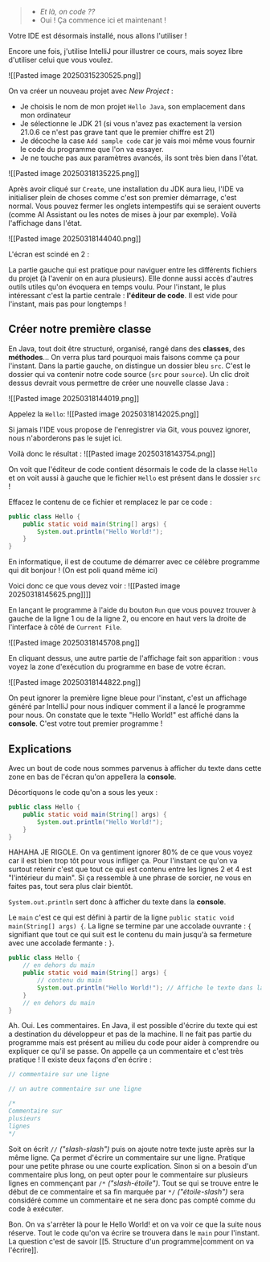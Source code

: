 > - *Et là, on code ??*
> - Oui ! Ça commence ici et maintenant !

Votre IDE est désormais installé, nous allons l'utiliser !

Encore une fois, j'utilise IntelliJ pour illustrer ce cours, mais soyez libre d'utiliser celui que vous voulez.

![[Pasted image 20250315230525.png]]

On va créer un nouveau projet avec *New Project* :

- Je choisis le nom de mon projet `Hello Java`, son emplacement dans mon ordinateur
- Je sélectionne le JDK 21 (si vous n'avez pas exactement la version 21.0.6 ce n'est pas grave tant que le premier chiffre est 21)
- Je décoche la case `Add sample code` car je vais moi même vous fournir le code du programme que l'on va essayer.
- Je ne touche pas aux paramètres avancés, ils sont très bien dans l'état.

![[Pasted image 20250318135225.png]]

Après avoir cliqué sur `Create`, une installation du JDK aura lieu, l'IDE va initialiser plein de choses comme c'est son premier démarrage, c'est normal.
Vous pouvez fermer les onglets intempestifs qui se seraient ouverts (comme AI Assistant ou les notes de mises à jour par exemple).
Voilà l'affichage dans l'état.

![[Pasted image 20250318144040.png]]

L'écran est scindé en 2 :

La partie gauche qui est pratique pour naviguer entre les différents fichiers du projet (à l'avenir on en aura plusieurs). Elle donne aussi accès d'autres outils utiles qu'on évoquera en temps voulu. 
Pour l'instant, le plus intéressant c'est la partie centrale : **l'éditeur de code**.
Il est vide pour l'instant, mais pas pour longtemps !

## Créer notre première classe

En Java, tout doit être structuré, organisé, rangé dans des **classes**, des **méthodes**... 
On verra plus tard pourquoi mais faisons comme ça pour l'instant. Dans la partie gauche, on distingue un dossier bleu `src`. C'est le dossier qui va contenir notre code source (`src` pour `source`).
Un clic droit dessus devrait vous permettre de créer une nouvelle classe Java :

![[Pasted image 20250318144019.png]]

Appelez la `Hello`:
![[Pasted image 20250318142025.png]]

Si jamais l'IDE vous propose de l'enregistrer via Git, vous pouvez ignorer, nous n'aborderons pas le sujet ici.

Voilà donc le résultat :
![[Pasted image 20250318143754.png]]

On voit que l'éditeur de code contient désormais le code de la classe `Hello` et on voit aussi à gauche que le fichier `Hello` est présent dans le dossier `src` !

Effacez le contenu de ce fichier et remplacez le par ce code :

```java title:Hello.java
public class Hello {
    public static void main(String[] args) {
        System.out.println("Hello World!");
    }
}
```

En informatique, il est de coutume de démarrer avec ce célèbre programme qui dit bonjour ! (On est poli quand même ici)

Voici donc ce que vous devez voir :
![[Pasted image 20250318145625.png]]]]

En lançant le programme à l'aide du bouton `Run` que vous pouvez trouver à gauche de la ligne 1 ou de la ligne 2, ou encore en haut vers la droite de l'interface à côté de `Current File`.

![[Pasted image 20250318145708.png]]

En cliquant dessus, une autre partie de l'affichage fait son apparition : vous voyez la zone d'exécution du programme en base de votre écran.

![[Pasted image 20250318144822.png]]

On peut ignorer la première ligne bleue pour l'instant, c'est un affichage généré par IntelliJ pour nous indiquer comment il a lancé le programme pour nous. On constate que le texte "Hello World!" est affiché dans la **console**. C'est votre tout premier programme !

## Explications

Avec un bout de code nous sommes parvenus à afficher du texte dans cette zone en bas de l'écran qu'on appellera la **console**.

Décortiquons le code qu'on a sous les yeux :

```java title:Hello.java
public class Hello {
    public static void main(String[] args) {  
        System.out.println("Hello World!");  
    }  
}
```

HAHAHA JE RIGOLE. On va gentiment ignorer 80% de ce que vous voyez car il est bien trop tôt pour vous infliger ça.
Pour l'instant ce qu'on va surtout retenir c'est que tout ce qui est contenu entre les lignes 2 et 4 est "l'intérieur du main". Si ça ressemble à une phrase de sorcier, ne vous en faites pas, tout sera plus clair bientôt.

`System.out.println` sert donc à afficher du texte dans la **console**.

Le `main` c'est ce qui est défini à partir de la ligne `public static void main(String[] args) {`. La ligne se termine par une accolade ouvrante : `{` signifiant que tout ce qui suit est le contenu du main jusqu'à sa fermeture avec une accolade fermante : `}`.

```java title:Hello.java
public class Hello {
	// en dehors du main
    public static void main(String[] args) {
        // contenu du main
    	System.out.println("Hello World!"); // Affiche le texte dans la console
    }
    // en dehors du main
}
```

Ah. Oui. Les commentaires.
En Java, il est possible d'écrire du texte qui est a destination du développeur et pas de la machine. Il ne fait pas partie du programme mais est présent au milieu du code pour aider à comprendre ou expliquer ce qu'il se passe. On appelle ça un commentaire et c'est très pratique !
Il existe deux façons d'en écrire :

```java
// commentaire sur une ligne

// un autre commentaire sur une ligne

/*
Commentaire sur 
plusieurs
lignes
*/
```

Soit on écrit `//` *("slash-slash")* puis on ajoute notre texte juste après sur la même ligne. Ça permet d'écrire un commentaire sur une ligne. Pratique pour une petite phrase ou une courte explication.
Sinon si on a besoin d'un commentaire plus long, on peut opter pour le commentaire sur plusieurs lignes en commençant par `/*` *("slash-étoile")*. Tout se qui se trouve entre le début de ce commentaire et sa fin marquée par `*/` *("étoile-slash")* sera considéré comme un commentaire et ne sera donc pas compté comme du code à exécuter.

Bon. On va s'arrêter là pour le Hello World! et on va voir ce que la suite nous réserve.
Tout le code qu'on va écrire se trouvera dans le `main` pour l'instant. La question c'est de savoir [[5. Structure d'un programme|comment on va l'écrire]].
